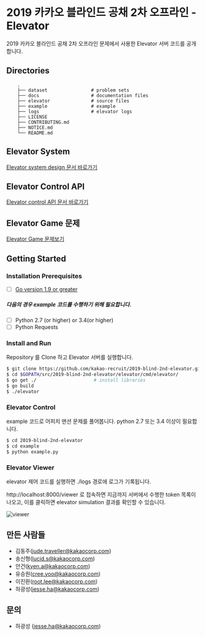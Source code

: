 # 2019 카카오 블라인드 공채 2차 오프라인 - Elevator
2019 카카오 블라인드 공채 2차 오프라인 문제에서 사용한 Elevator 서버 코드를 공개합니다.



## Directories

```
    .
    ├── dataset                # problem sets
    ├── docs                   # documentation files
    ├── elevator               # source files
    ├── example                # example
    ├── logs                   # elevator logs
    ├── LICENSE
    ├── CONTRIBUTING.md 
    ├── NOTICE.md 
    └── README.md
```



## Elevator System

[Elevator system design 문서 바로가기](docs/DESIGN.md)



## Elevator Control API

[Elevator control API 문서 바로가기](docs/API.md)



## Elevator Game 문제

[Elevator Game 문제보기](docs/QUESTIONS.md)



## Getting Started

### Installation Prerequisites

- [ ] [Go version 1.9 or greater](https://golang.org/doc/install)

##### 다음의 경우 example 코드를 수행하기 위해 필요합니다.

- [ ] Python 2.7 (or higher) or 3.4(or higher)   
- [ ] Python Requests	

### Install and Run

Repository 를 Clone 하고 Elevator 서버를 실행합니다.

```bash
$ git clone https://github.com/kakao-recruit/2019-blind-2nd-elevator.git $GOPATH/src/2019-blind-2nd-elevator
$ cd $GOPATH/src/2019-blind-2nd-elevator/elevator/cmd/elevator/
$ go get ./						# install libraries
$ go build
$ ./elevator
```

### Elevator Control

example 코드로 어피치 맨션 문제를 풀어봅니다. python 2.7 또는 3.4 이상이 필요합니다.

```bash
$ cd 2019-blind-2nd-elevator
$ cd example
$ python example.py
```

### Elevator Viewer

elevator 제어 코드를 실행하면 ./logs 경로에 로그가 기록됩니다.

http://localhost:8000/viewer 로 접속하면 지금까지 서버에서 수행한 token 목록이 나오고, 이를 클릭하면 elevator simulation 결과를 확인할 수 있습니다.

![viewer](http://t1.kakaocdn.net/welcome/2019/round2/viewer.png)

## 만든 사람들

- 김동주(jude.traveller@kakaocorp.com)
- 송신형(lucid.s@kakaocorp.com)
- 안건(kyen.a@kakaocorp.com)
- 유승원(cree.yoo@kakaocorp.com)
- 이진환(root.lee@kakaocorp.com)
- 하광성(jesse.ha@kakaocorp.com)



## 문의

- 하광성 (jesse.ha@kakaocorp.com)
